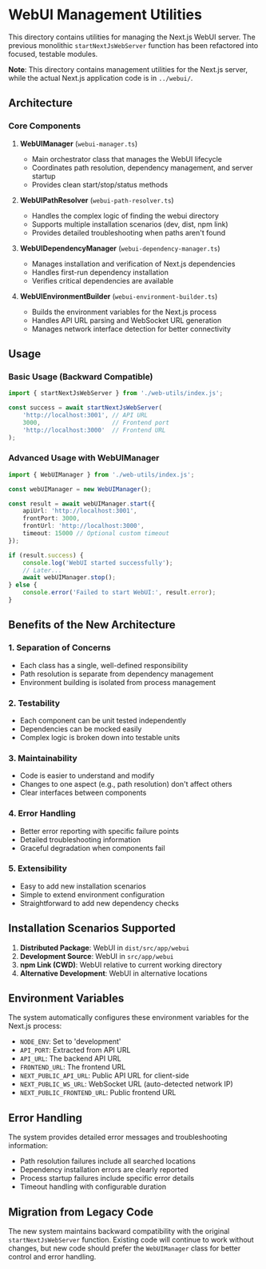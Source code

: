 # WebUI Management Utilities

This directory contains utilities for managing the Next.js WebUI server. The previous monolithic `startNextJsWebServer` function has been refactored into focused, testable modules.

**Note**: This directory contains management utilities for the Next.js server, while the actual Next.js application code is in `../webui/`.

## Architecture

### Core Components

1. **WebUIManager** (`webui-manager.ts`)
   - Main orchestrator class that manages the WebUI lifecycle
   - Coordinates path resolution, dependency management, and server startup
   - Provides clean start/stop/status methods

2. **WebUIPathResolver** (`webui-path-resolver.ts`)
   - Handles the complex logic of finding the webui directory
   - Supports multiple installation scenarios (dev, dist, npm link)
   - Provides detailed troubleshooting when paths aren't found

3. **WebUIDependencyManager** (`webui-dependency-manager.ts`)
   - Manages installation and verification of Next.js dependencies
   - Handles first-run dependency installation
   - Verifies critical dependencies are available

4. **WebUIEnvironmentBuilder** (`webui-environment-builder.ts`)
   - Builds the environment variables for the Next.js process
   - Handles API URL parsing and WebSocket URL generation
   - Manages network interface detection for better connectivity

## Usage

### Basic Usage (Backward Compatible)

```typescript
import { startNextJsWebServer } from './web-utils/index.js';

const success = await startNextJsWebServer(
    'http://localhost:3001', // API URL
    3000,                    // Frontend port
    'http://localhost:3000'  // Frontend URL
);
```

### Advanced Usage with WebUIManager

```typescript
import { WebUIManager } from './web-utils/index.js';

const webUIManager = new WebUIManager();

const result = await webUIManager.start({
    apiUrl: 'http://localhost:3001',
    frontPort: 3000,
    frontUrl: 'http://localhost:3000',
    timeout: 15000 // Optional custom timeout
});

if (result.success) {
    console.log('WebUI started successfully');
    // Later...
    await webUIManager.stop();
} else {
    console.error('Failed to start WebUI:', result.error);
}
```

## Benefits of the New Architecture

### 1. **Separation of Concerns**
- Each class has a single, well-defined responsibility
- Path resolution is separate from dependency management
- Environment building is isolated from process management

### 2. **Testability**
- Each component can be unit tested independently
- Dependencies can be mocked easily
- Complex logic is broken down into testable units

### 3. **Maintainability**
- Code is easier to understand and modify
- Changes to one aspect (e.g., path resolution) don't affect others
- Clear interfaces between components

### 4. **Error Handling**
- Better error reporting with specific failure points
- Detailed troubleshooting information
- Graceful degradation when components fail

### 5. **Extensibility**
- Easy to add new installation scenarios
- Simple to extend environment configuration
- Straightforward to add new dependency checks

## Installation Scenarios Supported

1. **Distributed Package**: WebUI in `dist/src/app/webui`
2. **Development Source**: WebUI in `src/app/webui`
3. **npm Link (CWD)**: WebUI relative to current working directory
4. **Alternative Development**: WebUI in alternative locations

## Environment Variables

The system automatically configures these environment variables for the Next.js process:

- `NODE_ENV`: Set to 'development'
- `API_PORT`: Extracted from API URL
- `API_URL`: The backend API URL
- `FRONTEND_URL`: The frontend URL
- `NEXT_PUBLIC_API_URL`: Public API URL for client-side
- `NEXT_PUBLIC_WS_URL`: WebSocket URL (auto-detected network IP)
- `NEXT_PUBLIC_FRONTEND_URL`: Public frontend URL

## Error Handling

The system provides detailed error messages and troubleshooting information:

- Path resolution failures include all searched locations
- Dependency installation errors are clearly reported
- Process startup failures include specific error details
- Timeout handling with configurable duration

## Migration from Legacy Code

The new system maintains backward compatibility with the original `startNextJsWebServer` function. Existing code will continue to work without changes, but new code should prefer the `WebUIManager` class for better control and error handling. 
